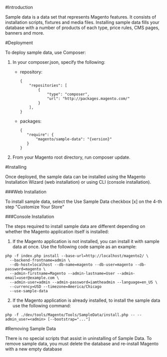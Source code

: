 #Introduction

Sample data is a data set that represents Magento features. It consists of installation scripts, fixtures and media files. 
Installing sample data fills your database with a number of products of each type, price rules, CMS pages, banners and more.

#Deployment

To deploy sample data, use Composer:

1. In your composer.json, specify the following:
    - repository:
        ```
        {
            "repositories": [
                {
                    "type": "composer",
                    "url": "http://packages.magento.com/"
                }
            ],
        }
        ```

    - packages:
         ```
        {
            "require": {
                "magento/sample-data": "{version}"
            }
        }
        ```
2. From your Magento root directory, run composer update.

#Installing

Once deployed, the sample data can be installed using the Magento Installation Wizard (web installation) or using CLI (console installation).

###Web Installation

To install sample data, select the Use Sample Data checkbox [x] on the 4-th step "Customize Your Store"

###Console Installation

The steps required to install sample data are different depending on whether the Magento application itself is installed:

1. If the Magento application is not installed, you can install it with sample data at once. Use the following code sample as an example:
```
php -f index.php install --base-url=http://localhost/magento2/ \
  --backend-frontname=admin \
  --db-host=localhost --db-name=magento --db-user=magento --db-password=magento \
  --admin-firstname=Magento --admin-lastname=User --admin-email=user@example.com \
  --admin-user=admin --admin-password=iamtheadmin --language=en_US \
  --currency=USD --timezone=America/Chicago
  --use-sample-data
```
2. If the Magento application is already installed, to install the sample data use the following command:
```
php -f ./dev/tools/Magento/Tools/SampleData/install.php -- --admin_user=<admin> [--bootstrap="..."]
```

#Removing Sample Data

There is no special scripts that assist in uninstalling of Sample Data. 
To remove sample data, you must delete the database and re-install Magento with a new empty database
